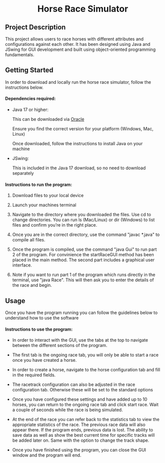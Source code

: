 <br />
<div>
  <h1 align="center">Horse Race Simulator</h1>
</div>


## Project Description
<p> This project allows users to race horses with different attributes and configurations against each other. It has been designed using Java and JSwing for GUI development and built using object-oriented programming fundamentals.<p>


## Getting Started
<p> In order to download and locally run the horse race simulator, follow the instructions below.<p>

<h4> Dependencies required: </h4>
<ul>
  <li>
    <p>Java 17 or higher:</p>
    <p>This can be downloaded via <a href="https://www.oracle.com/uk/java/technologies/downloads/#java21">Oracle</a></p>
    <p>Ensure you find the correct version for your platform (Windows, Mac, Linux)</p>
    <p>Once downloaded, follow the instructions to install Java on your machine</p>
  </li>
  <li>
    <p>JSwing:</p>
    <p> This is included in the Java 17 download, so no need to download separately</p>
  </li>
</ul>

<h4> Instructions to run the program: </h4>
<ol>
  <li>
    <p>Download files to your local device</p>
  </li>
  <li>
    <p>Launch your machines terminal</p>
  </li>
  <li>
    <p>Navigate to the directory where you downloaded the files.  Use cd to change directories. You can run ls (Mac/Linux) or dir (Windows) to list files and confirm you’re in the right place.</p>
  </li>
  <li>
    <p>Once you are in the correct directory, use the command "javac *.java" to compile all files.</p>
  </li>
  <li>
    <p>Once the program is compiled, use the command "java Gui" to run part 2 of the program. For convinience the startRaceGUI method has been placed in the main method. The second part includes a graphical user interface.</p>
  </li>
  <li>
  <p>Note if you want to run part 1 of the program which runs directly in the terminal, use "java Race". This will then ask you to enter the details of the race and begin.</p>
  </li>
</ol>


## Usage
<p> Once you have the program running you can follow the guidelines below to understand how to use the software </p>
<h4> Instructions to use the program: </h4>
<ul>
  <li>
    <p>In order to interact with the GUI, use the tabs at the top to navigate between the different sections of the program.</p>
  </li>
  <li>
    <p>The first tab is the ongoing race tab, you will only be able to start a race once you have created a horse.</p>
  </li>
  <li>
    <p>In order to create a horse, navigate to the horse configuration tab and fill in the required fields.</p>
  </li>
  <li>
    <p>The racetrack configuration can also be adjusted in the race configuration tab. Otherwise these will be set to the standard options</p>
  </li>
  <li>
    <p>Once you have configured these settings and have added up to 10 horses, you can return to the ongoing race tab and click start race. Wait a couple of seconds while the race is being simulated.</p>
  </li>
  <li>
    <p>At the end of the race you can refer back to the statistics tab to view the appropriate statistics of the race. The previous race data will also appear there. If the program ends, previous data is lost. The ability to save data as well as show the best current time for specific tracks will be added later on. Same with the option to change the track shape.</p>
  </li>
  <li>
    <p>Once you have finished using the program, you can close the GUI window and the program will end.</p>
  </li>
</ul>








